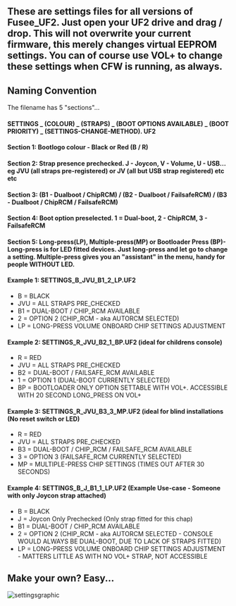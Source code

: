 ## These are settings files for all versions of Fusee_UF2. Just open your UF2 drive and drag / drop. This will not overwrite your current firmware, this merely changes virtual EEPROM settings. You can of course use VOL+ to change these settings when CFW is running, as always.

## Naming Convention

The filename has 5 "sections"...

#### SETTINGS _ (COLOUR) _ (STRAPS) _ (BOOT OPTIONS AVAILABLE) _ (BOOT PRIORITY) _ (SETTINGS-CHANGE-METHOD). UF2

#### Section 1: Bootlogo colour - Black or Red (B / R)

#### Section 2: Strap presence prechecked. J - Joycon, V - Volume, U - USB... eg JVU (all straps pre-registered) or JV (all but USB strap registered) etc etc

#### Section 3: (B1 - Dualboot / ChipRCM) / (B2 - Dualboot / FailsafeRCM) / (B3 - Dualboot / ChipRCM / FailsafeRCM)

#### Section 4: Boot option preselected. 1 = Dual-boot, 2 - ChipRCM, 3 - FailsafeRCM

#### Section 5: Long-press(LP), Multiple-press(MP) or Bootloader Press (BP)- Long-press is for LED fitted devices. Just long-press and let go to change a setting. Multiple-press gives you an "assistant" in the menu, handy for people WITHOUT LED.


#### Example 1: SETTINGS_B_JVU_B1_2_LP.UF2
- B = BLACK
- JVU = ALL STRAPS PRE_CHECKED
- B1 = DUAL-BOOT / CHIP_RCM AVAILABLE
- 2 = OPTION 2 (CHIP_RCM - aka AUTORCM SELECTED)
- LP = LONG-PRESS VOLUME ONBOARD CHIP SETTINGS ADJUSTMENT


#### Example 2: SETTINGS_R_JVU_B2_1_BP.UF2 (ideal for childrens console)
- R = RED
- JVU = ALL STRAPS PRE_CHECKED
- B2 = DUAL-BOOT / FAILSAFE_RCM AVAILABLE
- 1 = OPTION 1 (DUAL-BOOT CURRENTLY SELECTED)
- BP = BOOTLOADER ONLY OPTION SETTABLE WITH VOL+. ACCESSIBLE WITH 20 SECOND LONG_PRESS ON VOL+


#### Example 3: SETTINGS_R_JVU_B3_3_MP.UF2 (ideal for blind installations (No reset switch or LED)
- R = RED
- JVU = ALL STRAPS PRE_CHECKED
- B3 = DUAL-BOOT / CHIP_RCM / FAILSAFE_RCM AVAILABLE
- 3 = OPTION 3 (FAILSAFE_RCM CURRENTLY SELECTED)
- MP = MULTIPLE-PRESS CHIP SETTINGS (TIMES OUT AFTER 30 SECONDS)

#### Example 4: SETTINGS_B_J_B1_1_LP.UF2 (Example Use-case - Someone with only Joycon strap attached)
- B = BLACK
- J = Joycon Only Prechecked (Only strap fitted for this chap)
- B1 = DUAL-BOOT / CHIP_RCM AVAILABLE
- 2 = OPTION 2 (CHIP_RCM - aka AUTORCM SELECTED - CONSOLE WOULD ALWAYS BE DUAL-BOOT, DUE TO LACK OF STRAPS FITTED)
- LP = LONG-PRESS VOLUME ONBOARD CHIP SETTINGS ADJUSTMENT - MATTERS LITTLE AS WITH NO VOL+ STRAP, NOT ACCESSIBLE

## Make your own? Easy...
![settingsgraphic](https://user-images.githubusercontent.com/41282276/172249882-cffa847a-9cb9-408e-9b36-6d4df604d758.jpg)

